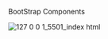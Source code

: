 BootStrap Components

![127 0 0 1_5501_index html](https://github.com/shagufta-gulzar/Bootstrap-Components/assets/141952137/9a92476e-2d4a-4d93-b465-4d80800005e4)
